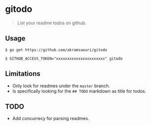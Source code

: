 # gitodo
> List your readme todos on github.  

## Usage 
`$ go get https://github.com/akramsaouri/gitodo`

`$ GITHUB_ACCESS_TOKEN="xxxxxxxxxxxxxxxxxxxxxx" gitodo`

## Limitations
- Only look for readmes under the `master` branch.
- Is specifically looking for the `## TODO` markdown as title for todos.

## TODO
- Add concurrecy for parsing readmes.
